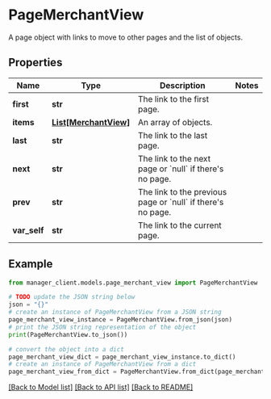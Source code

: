 # PageMerchantView

A page object with links to move to other pages and the list of objects.

## Properties

Name | Type | Description | Notes
------------ | ------------- | ------------- | -------------
**first** | **str** | The link to the first page. | 
**items** | [**List[MerchantView]**](MerchantView.md) | An array of objects. | 
**last** | **str** | The link to the last page. | 
**next** | **str** | The link to the next page or &#x60;null&#x60; if there&#39;s no page. | 
**prev** | **str** | The link to the previous page or &#x60;null&#x60; if there&#39;s no page. | 
**var_self** | **str** | The link to the current page. | 

## Example

```python
from manager_client.models.page_merchant_view import PageMerchantView

# TODO update the JSON string below
json = "{}"
# create an instance of PageMerchantView from a JSON string
page_merchant_view_instance = PageMerchantView.from_json(json)
# print the JSON string representation of the object
print(PageMerchantView.to_json())

# convert the object into a dict
page_merchant_view_dict = page_merchant_view_instance.to_dict()
# create an instance of PageMerchantView from a dict
page_merchant_view_from_dict = PageMerchantView.from_dict(page_merchant_view_dict)
```
[[Back to Model list]](../README.md#documentation-for-models) [[Back to API list]](../README.md#documentation-for-api-endpoints) [[Back to README]](../README.md)


